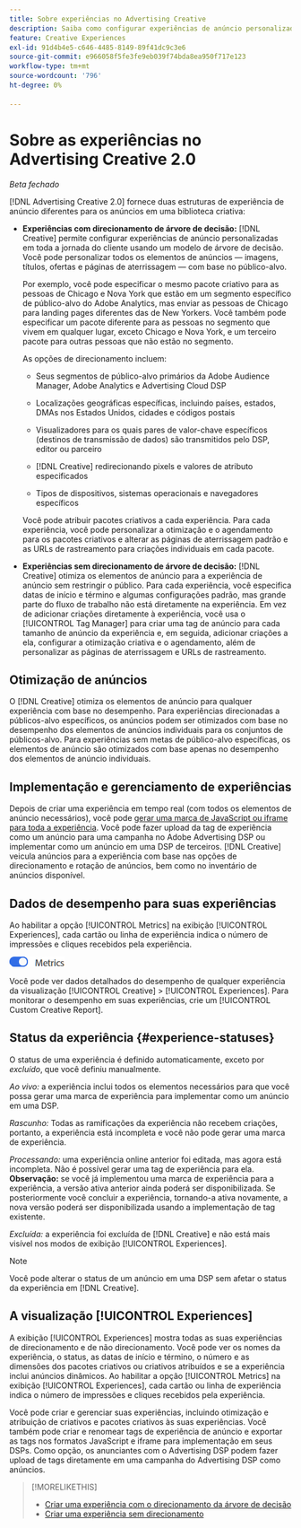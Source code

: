 ```yaml
---
title: Sobre experiências no Advertising Creative
description: Saiba como configurar experiências de anúncio personalizadas e otimizar elementos de anúncio com base no desempenho.
feature: Creative Experiences
exl-id: 91d4b4e5-c646-4485-8149-89f41dc9c3e6
source-git-commit: e966058f5fe3fe9eb039f74bda8ea950f717e123
workflow-type: tm+mt
source-wordcount: '796'
ht-degree: 0%

---
```


# Sobre as experiências no Advertising Creative 2.0

*Beta fechado*

<!-- Revisit Description metadata  -->

<!-- MORE -->

[!DNL Advertising Creative 2.0] fornece duas estruturas de experiência de anúncio diferentes para os anúncios em uma biblioteca criativa<!-- can use a single library only -->:

* **Experiências com direcionamento de árvore de decisão:** [!DNL Creative] permite configurar experiências de anúncio personalizadas em toda a jornada do cliente usando um modelo de árvore de decisão. Você pode personalizar todos os elementos de anúncios — imagens, títulos, ofertas e páginas de aterrissagem — com base no público-alvo.

  Por exemplo, você pode especificar o mesmo pacote criativo para as pessoas de Chicago e Nova York que estão em um segmento específico de público-alvo do Adobe Analytics, mas enviar as pessoas de Chicago para landing pages diferentes das de New Yorkers. Você também pode especificar um pacote diferente para as pessoas no segmento que vivem em qualquer lugar, exceto Chicago e Nova York, e um terceiro pacote para outras pessoas que não estão no segmento.

  As opções de direcionamento incluem:

   * Seus segmentos de público-alvo primários da Adobe Audience Manager, Adobe Analytics e Advertising Cloud DSP

   * Localizações geográficas específicas, incluindo países, estados, DMAs nos Estados Unidos, cidades e códigos postais

   * Visualizadores para os quais pares de valor-chave específicos (destinos de transmissão de dados) são transmitidos pelo DSP, editor ou parceiro

   * [!DNL Creative] redirecionando pixels e valores de atributo especificados

   * Tipos de dispositivos, sistemas operacionais e navegadores específicos

  Você pode atribuir pacotes criativos a cada experiência. Para cada experiência, você pode personalizar a otimização e o agendamento para os pacotes criativos e alterar as páginas de aterrissagem padrão e as URLs de rastreamento <!-- and any flexible attributes --> para criações individuais em cada pacote.

* **Experiências sem direcionamento de árvore de decisão:** [!DNL Creative] otimiza os elementos de anúncio para a experiência de anúncio sem restringir o público.<!-- For first-party creatives, [!DNL Creative] serves the ads. --> Para cada experiência, você especifica datas de início e término e algumas configurações padrão, mas grande parte do fluxo de trabalho não está diretamente na experiência. Em vez de adicionar criações diretamente à experiência, você usa o [!UICONTROL Tag Manager] para criar uma tag de anúncio para cada tamanho de anúncio da experiência e, em seguida, adicionar criações a ela, configurar a otimização criativa e o agendamento, além de personalizar as páginas de aterrissagem e URLs de rastreamento.

## Otimização de anúncios

<!-- MORE -->
O [!DNL Creative] otimiza os elementos de anúncio para qualquer experiência com base no desempenho. Para experiências direcionadas a públicos-alvo específicos, os anúncios podem ser otimizados com base no desempenho dos elementos de anúncios individuais para os conjuntos de públicos-alvo. Para experiências sem metas de público-alvo específicas, os elementos de anúncio são otimizados com base apenas no desempenho dos elementos de anúncio individuais.

## Implementação e gerenciamento de experiências

Depois de criar uma experiência em tempo real (com todos os elementos de anúncio necessários), você pode [gerar uma marca de JavaScript ou iframe para toda a experiência](experience-tag-export.md). Você pode fazer upload da tag de experiência como um anúncio para uma campanha no Adobe Advertising DSP ou implementar como um anúncio em uma DSP de terceiros. [!DNL Creative] veicula anúncios para a experiência com base nas opções de direcionamento e rotação de anúncios, bem como no inventário de anúncios disponível.

## Dados de desempenho para suas experiências

Ao habilitar a opção [!UICONTROL Metrics] na exibição [!UICONTROL Experiences], cada cartão ou linha de experiência indica o número de impressões e cliques recebidos pela experiência.

![Opção de métricas](/help/creative/assets/metrics-option.png "Opção de métricas")

<!-- insert screen shot of Metrics option?  If not, then add instructions elsewhere -->

<!-- I don't see this as of 1/9; why only in the table view?   You can also add conversion columns in the table view. -->

Você pode ver dados detalhados do desempenho de qualquer experiência da visualização [!UICONTROL Creative] > [!UICONTROL Experiences]. Para monitorar o desempenho em suas experiências, crie um [!UICONTROL Custom Creative Report].

<!--
You can [view detailed performance data for any experience](experience-performance-details.md) from the Creative > Experiences view. To monitor performance across your experiences, [create custom reports](/help/dsp/reports/report-create.md).
-->

## Status da experiência {#experience-statuses}

<!-- verify that these are all still the same -->

O status de uma experiência é definido automaticamente, exceto por *excluído*, que você definiu manualmente.

*Ao vivo:* a experiência inclui todos os elementos necessários para que você possa gerar uma marca de experiência para implementar como um anúncio em uma DSP. <!-- A live experience may be scheduled to start in the future -->

*Rascunho:* Todas as ramificações da experiência não recebem criações, portanto, a experiência está incompleta e você não pode gerar uma marca de experiência.

*Processando:* uma experiência online anterior foi editada, mas agora está incompleta. Não é possível gerar uma tag de experiência para ela. **Observação:** se você já implementou uma marca de experiência para a experiência, a versão ativa anterior ainda poderá ser disponibilizada. Se posteriormente você concluir a experiência, tornando-a ativa novamente, a nova versão poderá ser disponibilizada usando a implementação de tag existente.

*Excluída:* a experiência foi excluída de [!DNL Creative] e não está mais visível nos modos de exibição [!UICONTROL Experiences].

>[!NOTE]
>
>Você pode alterar o status de um anúncio em uma DSP sem afetar o status da experiência em [!DNL Creative].

## A visualização [!UICONTROL Experiences]

A exibição [!UICONTROL Experiences] mostra todas as suas experiências de direcionamento e de não direcionamento. Você pode ver os nomes da experiência, o status, as datas de início e término, o número e as dimensões dos pacotes criativos ou criativos atribuídos e se a experiência inclui anúncios dinâmicos. Ao habilitar a opção [!UICONTROL Metrics] na exibição [!UICONTROL Experiences], cada cartão ou linha de experiência indica o número de impressões e cliques recebidos pela experiência.

Você pode criar e gerenciar suas experiências, incluindo otimização e atribuição de criativos e pacotes criativos às suas experiências. Você também pode criar e renomear tags de experiência de anúncio e exportar as tags nos formatos JavaScript e iframe para implementação em seus DSPs. Como opção, os anunciantes com o Advertising DSP podem fazer upload de tags diretamente em uma campanha do Advertising DSP como anúncios.

<!--
### Available actions

* [Download data within the view](experience-download-view.md)

        + [Assign and unassign creative bundles to a final node](/help/creative/experiences/experience-assign-creative-bundles.md)
* Experiences with decision tree targeting: [Create](/help/creative/experiences/experience-create-targeting.md) and [edit](/help/creative/experiences/experience-edit-targeting.md) experiences, [assign and unassign creative bundles](/help/creative/experiences/experience-assign-creative-bundles.md), [customize creative optimization and scheduling](/help/creative/experiences/experience-optimization-scheduling-targeting.md), and [customize the tracking URLs for creatives](/help/creative/experiences/experience-tracking-urls-targeting.md)

* Experiences without decision tree targeting: [Create](experience-create-no-targeting.md) and [edit](/help/creative/experiences/experience-edit-no-targeting.md)

* [Clone](experience-clone.md) an experience

* [Preview](experience-preview.md) an experience

* [Share a demo URL](experience-share-demo-url.md) for an experience

* [Export ad tags for an experience](experience-tag-export.md)

* [Delete](experience-delete.md) an experience

-->

<!-- You can add or remove labels for your experiences.-->

<!-- Add links to workflows once they're done -->

>[!MORELIKETHIS]
>
>* [Criar uma experiência com o direcionamento da árvore de decisão](experience-create-targeting.md)
>* [Criar uma experiência sem direcionamento](experience-create-no-targeting.md)

